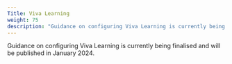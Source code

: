 ```yaml
---
Title: Viva Learning
weight: 75
description: "Guidance on configuring Viva Learning is currently being finalised and will be published in January 2024."
---
```


Guidance on configuring Viva Learning is currently being finalised and will be published in January 2024.